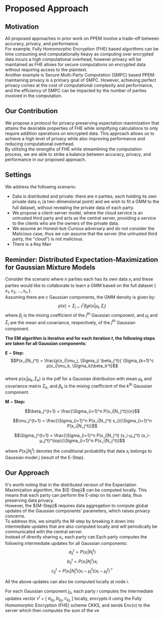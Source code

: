 # Proposed Approach  
  
## Motivation  
All proposed approaches in prior work on PPEM involve a trade-off between accuracy, privacy, and performance.  
For example, Fully Homomorphic Encryption (FHE) based algorithms can be time consuming and computationally heavy as computing over encrypted data
incurs a high computational overhead, however privacy will be maintained as FHE allows for secure computations on encrypted data 
without requiring access to the plaintext.  
Another example is Secure Multi-Party Computation (SMPC) based PPEM: maintaining privacy is a primary goal of SMPC. However, achieving perfect privacy comes
at the cost of computational complexity and performance, and the efficiency of SMPC can be impacted by the number of parties involved in the computation.  
  
  
## Our Contribution  
We propose a protocol for privacy-preserving expectation maximization that attains the desirable properties of FHE 
while simplifying calculations to only require addition operations on encrypted data. 
This approach allows us to achieve a high level of privacy while also improving performance and reducing computational overhead.  
By utilizing the strengths of FHE while streamlining the computation process, 
we are able to strike a balance between accuracy, privacy, and performance in our proposed approach.  
  
  
## Settings  
We address the following scenario:  
- Data is distributed and private: there are $n$ parties, each holding its own private data $x_i$ (a two-dimensional point) and 
we wish to fit a GMM to the full dataset, without revealing the private data of each party.  
- We propose a client-server model, where the cloud service is an untrusted third party and acts as the central server, providing a service to the clients who are the owners of the private data.  
- We assume an Honest-but-Curious adversary and do not consider the Malicious case, thus we can assume that the server (the untrusted third party, the "cloud") is not mailcious.  
- There is a Key Man
  
  
## Reminder: Distributed Expectation-Maximization for Gaussian Mixture Models  
Consider the scenario where $n$ parties each has its own data $x_i$ and these parties would like to collaborate to learn a GMM based on the full dataset { $x_1, x_2, ..., x_n$ }.  
Assuming there are $c$ Gaussian components, the GMM density is given by:  
$$p(x)=\Sigma_{j=1}^c \beta_j p(x| \mu_j, \Sigma_j)$$ 
where $\beta_j$ is the mixing coefficient of the $j^{th}$ Gaussian component, and $\mu_j$ and $\Sigma_j$ are the mean and covariance, respectively, of the $j^{th}$ Gaussian component.  
  
**The EM algorithm is iterative and for each iteration $t$, the following steps are taken for all Gaussian components:**  
  
$\boldsymbol{E-Step:}$  
$$P(x_i|N_j^t) = \frac{p(x_i|\mu_j, \Sigma_j) \beta_j^t}{ \Sigma_{k=1}^c p(x_i|\mu_k, \Sigma_k)\beta_k^t}$$  
where $p(x_i|\mu_k, \Sigma_k)$ is the pdf for a Gaussian distribution with mean $\mu_k$ and covariance matrix $\Sigma_k$, and $\beta_k$ is the mixing coefficient of the $k^{th}$ Gaussian component.  
  
$\boldsymbol{M-Step:}$    

$$\beta_j^{t+1} = \frac{\Sigma_{i=1}^n P(x_i|N_j^t)}{n}$$   
  
$$\mu_j^{t+1} = \frac{\Sigma_{i=1}^n P(x_i|N_j^t) x_i}{\Sigma_{i=1}^n P(x_i|N_j^t)}$$  
  
$$\Sigma_j^{t+1} = \frac{\Sigma_{i=1}^n P(x_i|N_j^t) (x_i-μ_j^t) (x_i-μ_j^t)^\top}{\Sigma_{i=1}^n P(x_i|N_j^t)}$$  
  
where $P(x_i|N_j^t)$ denotes the conditional probability that data $x_i$ belongs to Gaussian model $j$ (result of the E-Step).  


## Our Approach  
It's worth noting that in the distributed version of the Expectation Maximization algorithm, the $\{E-Step}$ can be computed locally. 
This means that each party can perform the E-step on its own data, thus preserving data privacy.  
However, the $\{M-Step}$ requires data aggregation to compute global updates of the Gaussian components' parameters, which raises privacy concerns.  
To address this, we simplify the M-step by breaking it down into intermediate updates that are also computed locally and will periodically be communicated with the central server.  
Instead of directly sharing $x_i$, each party can 
Each party computes the following intermediate updates for all Gaussian components:  
$$a_{ij}^t = P(x_i|N_j^t)$$ 
$$b_{ij}^t = P(x_i|N_j^t)x_i$$
$$c_{ij}^t = P(x_i|N_j^t)(x_i - \mu_j^t)(x_i - \mu_j^t)^\top$$  
  
All the above updates can also be computed locally at node $i$.  

    
For each Gaussian component $j_0$, each party $i$ computes the intermediate updates vector $v^i$ = [ $a_{ij_0}, b_{ij_0}, c_{ij_0}$ ] locally, encrypts it using the Fully Homomorphic Encryption (FHE) scheme CKKS, and sends Enc(v) to the server which then computes the sum of the ve


